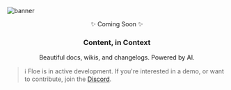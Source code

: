 ![banner](https://github.com/Floe-dev/floe/assets/9045634/41c40819-5c26-4593-b2a0-5057b24dc98b)

<p align="center">
  ✨ Coming Soon ✨
    <br />
  <h3 align="center">Content, in Context</h3>

  <p align="center">
    <!-- Open-source product release content (changelogs, docs, blogs), announcements, and feedback.
    <br />
    <a href="https://www.notion.so/floe-dev/Welcome-to-Floe-3db77b5e72a74c86a7756deb4bb2eb45?pvs=4"><strong>Learn more »</strong></a> -->
    <!-- <br />
    <br />
    <a href="https://discord.gg/7TteWgp4rw">💬 Discord</a>
    ·
    <a href="https://floe.dev">🌐 Website</a>
    · -->
    <!-- <a href="https://github.com/Floe-dev/floe/issues">🐛 Bugs</a>
    ·
    <a href="https://floe.canny.io/">🗺️ Roadmap</a> -->
    Beautiful docs, wikis, and changelogs. Powered by AI.
  </p>
</p>

> ℹ️ Floe is in active development. If you're interested in a demo, or want to contribute, join the [Discord](https://discord.gg/7TteWgp4rw).

<!--
<p align="center">
   <a href="https://github.com/Floe-dev/floe/blob/main/LICENSE"><img src="https://img.shields.io/badge/license-AGPLv3-purple" alt="License"></a>
   <a href="https://github.com/Floe-dev/floe/issues?q=is:open+is:issue+label:%22help+wanted%22"><img src="https://img.shields.io/badge/Help%20Wanted-Contribute-blue"></a>
</p>

## Features

- ✅ Write changelogs, blogs, and docs in [Markdoc](https://markdoc.dev/)
- ✅ Git-backed
- ✅ Open source
- ✅ Reactions
- ✅ Multi-repo support (co-locate content with code)
- ✅ React Primitives
- 🔜 Feedback forms
- 🔜 Emails
- 🔜 Slack integration
- 🔜 AI writer
- 🔜 Analytics

Check out the [Roadmap](https://floe.canny.io/feature-requests/p/docs-support) for more.

Examples:

- [🚢 Changelog](https://floe.floe.dev/changelog)
- [✍️ Blog](https://floe.floe.dev/blog)
- [📖 Docs](https://floe.floe.dev/docs)

## Getting started

Check out the [getting started page](https://floe.floe.dev/docs/02-getting-started) in the docs to get setup.

## Built with

- [Next.js](https://nextjs.org/?ref=floe.dev)
- [tRPC](https://trpc.io/?ref=floe.dev)
- [React.js](https://reactjs.org/?ref=floe.dev)
- [Tailwind CSS](https://tailwindcss.com/?ref=floe.dev)
- [Radix UI](https://www.radix-ui.com/primitives?ref=floe.dev)
- [Prisma.io](https://prisma.io/?ref=floe.dev)
- [Turborepo](https://turbo.build/repo/primitives?ref=floe.dev)
- [Markdoc](https://markdoc.dev/?ref=floe.dev)

## Motivation

**Product release comms are hard.** Beamer, Canny, Product Board and a dozen other companies offer some great solutions for rolling content for a release, annoucements, and getting feedback. But when it comes to control and customization, they fall flat. Not only that, but these tools don't enforce a single source of truth; instead your changelogs, blogs, and docs get spread across multiple services.

That's where Floe comes in:

- **Open source**
  Great products are built through collaboration and feedback. That's why Floe is completely open source.

- **Content as data**
  Treat your content for what it really is: data. Stop worrying about managing UI templates. Just write Markdown, ship, repeat.

- **Co-locate Content + Code**
  Write your content where it's relevant. Use the same repository for your content as your source code.

- **Single source of truth**
  Floe is backed by git. Use your codebase as your single source of truth.

- **Built on React**
  Get started quickly with a pre-built Floe template. Or use Floe's Primitives library to create your own.

## Project status

Floe is in alpha. While in alpha, you can expect bugs, and breaking changes to the API may occur. That being said, the project is starting to reach a point of stability. If you need more stability, I would recommend waiting for the beta. Check the [changelog](https://www.floe.dev/changelog) for status updates.

## Contributing

To contribute check out the guidelines [here](/CONTRIBUTING.md). -->
